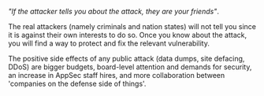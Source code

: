 _"If the attacker tells you about the attack, they are your friends"_. 

The real attackers (namely criminals and nation states) will not tell you since it is against their own interests to do so. Once you know about the attack, you will find a way to protect and fix the relevant vulnerability.

The positive side effects of any public attack (data dumps, site defacing, DDoS) are bigger budgets, board-level attention and demands for security, an increase in AppSec staff hires, and more collaboration between 'companies on the defense side of things'.
